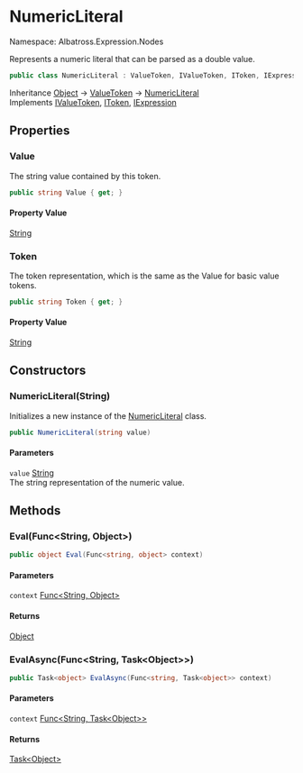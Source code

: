 # NumericLiteral

Namespace: Albatross.Expression.Nodes

Represents a numeric literal that can be parsed as a double value.

```csharp
public class NumericLiteral : ValueToken, IValueToken, IToken, IExpression
```

Inheritance [Object](https://docs.microsoft.com/en-us/dotnet/api/system.object) → [ValueToken](./albatross.expression.nodes.valuetoken.md) → [NumericLiteral](./albatross.expression.nodes.numericliteral.md)<br>
Implements [IValueToken](./albatross.expression.nodes.ivaluetoken.md), [IToken](./albatross.expression.nodes.itoken.md), [IExpression](./albatross.expression.nodes.iexpression.md)

## Properties

### **Value**

The string value contained by this token.

```csharp
public string Value { get; }
```

#### Property Value

[String](https://docs.microsoft.com/en-us/dotnet/api/system.string)<br>

### **Token**

The token representation, which is the same as the Value for basic value tokens.

```csharp
public string Token { get; }
```

#### Property Value

[String](https://docs.microsoft.com/en-us/dotnet/api/system.string)<br>

## Constructors

### **NumericLiteral(String)**

Initializes a new instance of the [NumericLiteral](./albatross.expression.nodes.numericliteral.md) class.

```csharp
public NumericLiteral(string value)
```

#### Parameters

`value` [String](https://docs.microsoft.com/en-us/dotnet/api/system.string)<br>
The string representation of the numeric value.

## Methods

### **Eval(Func&lt;String, Object&gt;)**

```csharp
public object Eval(Func<string, object> context)
```

#### Parameters

`context` [Func&lt;String, Object&gt;](https://docs.microsoft.com/en-us/dotnet/api/system.func-2)<br>

#### Returns

[Object](https://docs.microsoft.com/en-us/dotnet/api/system.object)<br>

### **EvalAsync(Func&lt;String, Task&lt;Object&gt;&gt;)**

```csharp
public Task<object> EvalAsync(Func<string, Task<object>> context)
```

#### Parameters

`context` [Func&lt;String, Task&lt;Object&gt;&gt;](https://docs.microsoft.com/en-us/dotnet/api/system.func-2)<br>

#### Returns

[Task&lt;Object&gt;](https://docs.microsoft.com/en-us/dotnet/api/system.threading.tasks.task-1)<br>
